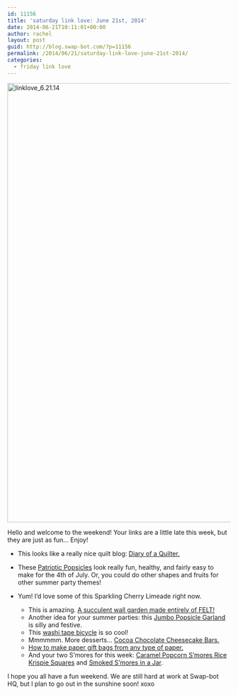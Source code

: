 ```yaml
---
id: 11156
title: 'saturday link love: June 21st, 2014'
date: 2014-06-21T10:11:01+00:00
author: rachel
layout: post
guid: http://blog.swap-bot.com/?p=11156
permalink: /2014/06/21/saturday-link-love-june-21st-2014/
categories:
  - friday link love
---
```

<img src="http://blog.swap-bot.com/wp-content/uploads/2014/06/linklove_6.21.14.jpg" alt="linklove_6.21.14" width="600" height="992" class="alignnone size-full wp-image-11158" />

Hello and welcome to the weekend! Your links are a little late this week, but they are just as fun&#8230; Enjoy!

  * This looks like a really nice quilt blog: [Diary of a Quilter.](http://www.diaryofaquilter.com)
  * These [Patriotic Popsicles](http://www.ohmy-creative.com/holiday-crafts/patriotic-holidays/red-white-blue-patriotic-pops/) look really fun, healthy, and fairly easy to make for the 4th of July. Or, you could do other shapes and fruits for other summer party themes!
  * Yum! I&#8217;d love some of this Sparkling Cherry Limeade right now.</li> 
    
      * This is amazing. [A succulent wall garden made entirely of FELT!](https://www.etsy.com/listing/159341649/how-does-your-garden-grow-made-to-order)
      * Another idea for your summer parties: this [Jumbo Popsicle Garland](http://ohhappyday.com/2014/06/jumbo-popsicle-garland/#more-25839) is silly and festive.
      * This [washi tape bicycle](http://www.pinterest.com/pin/20618110769108274/) is so cool!
      * Mmmmmm. More desserts&#8230; [Cocoa Chocolate Cheesecake Bars.](http://roxanashomebaking.com/cocoa-chocolate-cheesecake-bars-recipe/)
      * [How to make paper gift bags from any type of paper.](http://eclecticallyvintage.com/2012/11/diy-gift-bags-from-any-paper/)
      * And your two S&#8217;mores for this week: [Caramel Popcorn S&#8217;mores Rice Krispie Squares](http://realfoodbydad.com/caramel-popcorn-smores-krispie-squares/) and [Smoked S&#8217;mores in a Jar](http://ohjoy.blogs.com/my_weblog/2014/06/smoked-smores-in-a-jar.html).</ul> 
    
    I hope you all have a fun weekend. We are still hard at work at Swap-bot HQ, but I plan to go out in the sunshine soon! xoxo